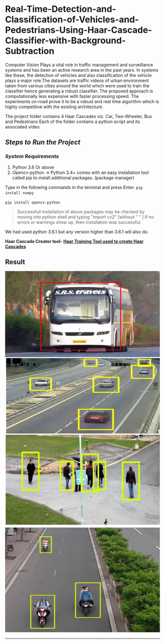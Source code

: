
# Real-Time-Detection-and-Classification-of-Vehicles-and-Pedestrians-Using-Haar-Cascade-Classifier-with-Background-Subtraction #

   Computer Vision Plays a vital role in traffic management and surveillance systems and has been an active research area in the past years. In systems like these, the detection of vehicles and also classification of the vehicle plays a major role.The datasets are traffic videos of urban environment taken from various cities around the world which were used to train the classifier hence generating a robust classifier. The proposed approach is computationally less expensive with faster processing speed. The experiments on-road prove it to be a robust and real time algorithm which is highly competitive with the existing architecture.
    
The project folder contains 4 Haar Cascades viz. Car, Two-Wheeler, Bus and Pedestrians
Each of the folder contains a python script and its associated video.

   
## *Steps to Run the Project* 
### *System Requirements*
1) Python 3.6 Or above
2) Opencv-python -> Python 3.4+ comes with an easy installation tool called pip to install additional packages. (package manager)

Type in the following commands in the terminal and press Enter.
``pip install numpy``

``pip install opencv-python ``


>Successfull installation of above packages may be checked by moving into python shell and typing "import cv2"  [without " " ].If no errors or warnings show up, then installation was successful.

 We had used python 3.6.1 but any version higher than 3.6.1 will also do.

 **Haar Cascade Creator tool-  [Haar Training Tool used to create Haar Cascades](https://www.google.com/url?sa=t&rct=j&q=&esrc=s&source=web&cd=9&ved=0ahUKEwiapb_--bvbAhUS148KHfq5DUAQFgiQATAI&url=https://www.cs.auckland.ac.nz/~m.rezaei/Tutorials/Creating_a_Cascade_of_Haar-Like_Classifiers_Step_by_Step.pdf&usg=AOvVaw0BAeKbBkefnCykzazRxCol)**

 ## Result ##
 <img src="images/bus.JPG" >
 
<img src="images/cars.JPG">

<img src="images/pedestrians.JPG">

<img src="images/twowheeler.JPG">


---




